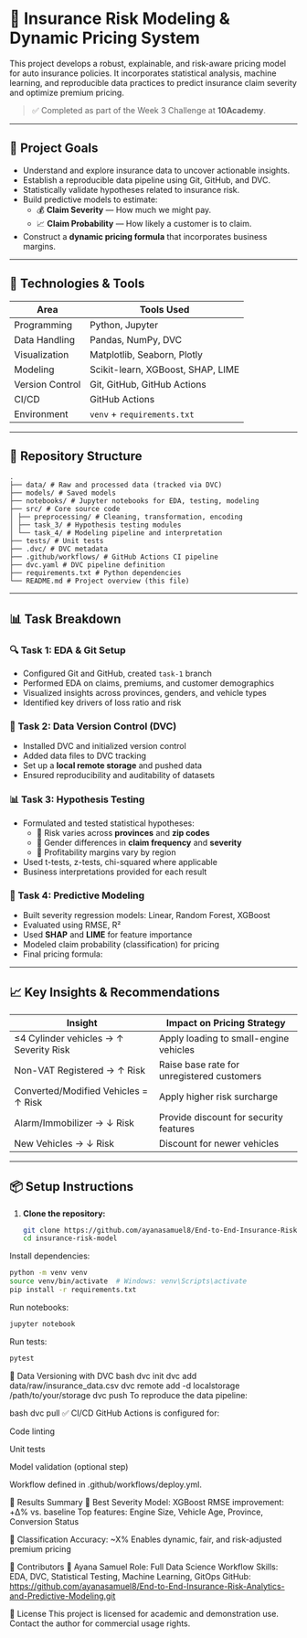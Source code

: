 # 🚗 Insurance Risk Modeling & Dynamic Pricing System

This project develops a robust, explainable, and risk-aware pricing model for auto insurance policies. It incorporates statistical analysis, machine learning, and reproducible data practices to predict insurance claim severity and optimize premium pricing.

> ✅ Completed as part of the Week 3 Challenge at **10Academy**.

---

## 🧭 Project Goals

- Understand and explore insurance data to uncover actionable insights.
- Establish a reproducible data pipeline using Git, GitHub, and DVC.
- Statistically validate hypotheses related to insurance risk.
- Build predictive models to estimate:
  - 💰 **Claim Severity** — How much we might pay.
  - 📈 **Claim Probability** — How likely a customer is to claim.
- Construct a **dynamic pricing formula** that incorporates business margins.

---

## 🔧 Technologies & Tools

| Area               | Tools Used                            |
|--------------------|----------------------------------------|
| Programming        | Python, Jupyter                        |
| Data Handling      | Pandas, NumPy, DVC                     |
| Visualization      | Matplotlib, Seaborn, Plotly            |
| Modeling           | Scikit-learn, XGBoost, SHAP, LIME      |
| Version Control    | Git, GitHub, GitHub Actions            |
| CI/CD              | GitHub Actions                         |
| Environment        | `venv` + `requirements.txt`            |

---

## 📂 Repository Structure
```text
.
├── data/ # Raw and processed data (tracked via DVC)
├── models/ # Saved models
├── notebooks/ # Jupyter notebooks for EDA, testing, modeling
├── src/ # Core source code
│ ├── preprocessing/ # Cleaning, transformation, encoding
│ ├── task_3/ # Hypothesis testing modules
│ └── task_4/ # Modeling pipeline and interpretation
├── tests/ # Unit tests
├── .dvc/ # DVC metadata
├── .github/workflows/ # GitHub Actions CI pipeline
├── dvc.yaml # DVC pipeline definition
├── requirements.txt # Python dependencies
└── README.md # Project overview (this file)
```

---

## 📊 Task Breakdown

### 🔍 Task 1: EDA & Git Setup

- Configured Git and GitHub, created `task-1` branch
- Performed EDA on claims, premiums, and customer demographics
- Visualized insights across provinces, genders, and vehicle types
- Identified key drivers of loss ratio and risk

### 💾 Task 2: Data Version Control (DVC)

- Installed DVC and initialized version control
- Added data files to DVC tracking
- Set up a **local remote storage** and pushed data
- Ensured reproducibility and auditability of datasets

### 📊 Task 3: Hypothesis Testing

- Formulated and tested statistical hypotheses:
  - 📍 Risk varies across **provinces** and **zip codes**
  - 👥 Gender differences in **claim frequency** and **severity**
  - 💸 Profitability margins vary by region
- Used t-tests, z-tests, chi-squared where applicable
- Business interpretations provided for each result

### 🧠 Task 4: Predictive Modeling

- Built severity regression models: Linear, Random Forest, XGBoost
- Evaluated using RMSE, R²
- Used **SHAP** and **LIME** for feature importance
- Modeled claim probability (classification) for pricing
- Final pricing formula:

---

## 📈 Key Insights & Recommendations

| Insight                                    | Impact on Pricing Strategy                        |
|-------------------------------------------|---------------------------------------------------|
| ≤4 Cylinder vehicles → ↑ Severity Risk     | Apply loading to small-engine vehicles            |
| Non-VAT Registered → ↑ Risk                | Raise base rate for unregistered customers        |
| Converted/Modified Vehicles = ↑ Risk       | Apply higher risk surcharge                       |
| Alarm/Immobilizer → ↓ Risk                 | Provide discount for security features            |
| New Vehicles → ↓ Risk                      | Discount for newer vehicles                       |

---

## 📦 Setup Instructions

1. **Clone the repository:**
   ```bash
   git clone https://github.com/ayanasamuel8/End-to-End-Insurance-Risk-Analytics-and-Predictive-Modeling.git
   cd insurance-risk-model
Install dependencies:

```bash
python -m venv venv
source venv/bin/activate  # Windows: venv\Scripts\activate
pip install -r requirements.txt
```
Run notebooks:

```bash
jupyter notebook
```
Run tests:

```bash
pytest
```
🧪 Data Versioning with DVC
bash
dvc init
dvc add data/raw/insurance_data.csv
dvc remote add -d localstorage /path/to/your/storage
dvc push
To reproduce the data pipeline:

bash
dvc pull
✅ CI/CD
GitHub Actions is configured for:

Code linting

Unit tests

Model validation (optional step)

Workflow defined in .github/workflows/deploy.yml.

📌 Results Summary
🧮 Best Severity Model: XGBoost
RMSE improvement: +Δ% vs. baseline
Top features: Engine Size, Vehicle Age, Province, Conversion Status

🧠 Classification Accuracy: ~X%
Enables dynamic, fair, and risk-adjusted premium pricing

👥 Contributors
👤 Ayana Samuel
Role: Full Data Science Workflow
Skills: EDA, DVC, Statistical Testing, Machine Learning, GitOps
GitHub: https://github.com/ayanasamuel8/End-to-End-Insurance-Risk-Analytics-and-Predictive-Modeling.git

📜 License
This project is licensed for academic and demonstration use. Contact the author for commercial usage rights.
